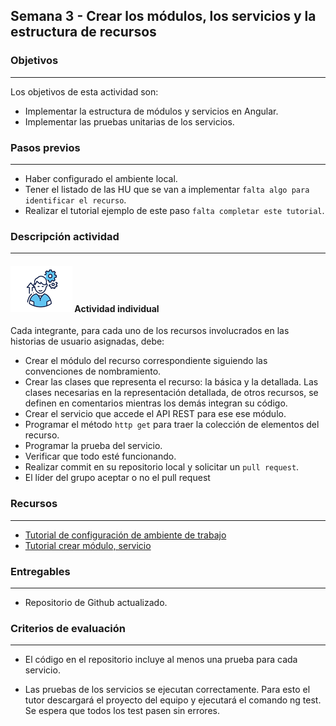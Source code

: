 ## Semana 3 - Crear los módulos, los servicios y la estructura de recursos

### Objetivos

---

Los objetivos de esta actividad son:

- Implementar la estructura de módulos y servicios en Angular.
- Implementar las pruebas unitarias de los servicios.

### Pasos previos

---

- Haber configurado el ambiente local.
- Tener el listado de las HU que se van a implementar `falta algo para identificar el recurso`.
- Realizar el tutorial ejemplo de este paso `falta completar este tutorial`.

### Descripción actividad

---

#### ![](./../../assets/images/individuo.png) Actividad individual

Cada integrante, para cada uno de los recursos involucrados en las historias de usuario asignadas, debe:

- Crear el módulo del recurso correspondiente siguiendo las convenciones de nombramiento.
- Crear las clases que representa el recurso: la básica y la detallada. Las clases necesarias en la representación detallada, de otros recursos, se definen en comentarios mientras los demás integran su código.
- Crear el servicio que accede el API REST para ese ese módulo.
- Programar el método `http get` para traer la colección de elementos del recurso.
- Programar la prueba del servicio.
- Verificar que todo esté funcionando.
- Realizar commit en su repositorio local y solicitar un `pull request`.
- El líder del grupo aceptar o no el pull request

### Recursos

---

- [Tutorial de configuración de ambiente de trabajo](https://misovirtual.virtual.uniandes.edu.co/codelabs/EntornoTrabajo/index.html#0)
- [Tutorial crear módulo, servicio]()

### Entregables

---

- Repositorio de Github actualizado.

### Criterios de evaluación

---

- El código en el repositorio incluye al menos una prueba para cada servicio.

- Las pruebas de los servicios se ejecutan correctamente. Para esto el tutor descargará el proyecto del equipo y ejecutará el comando ng test. Se espera que todos los test pasen sin errores.
